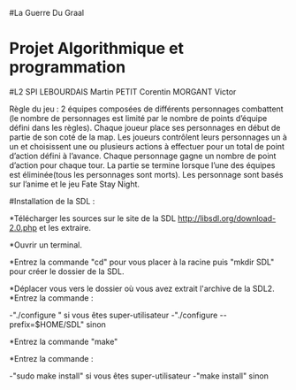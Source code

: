 #La Guerre Du Graal
# Projet Algorithmique et programmation
#L2 SPI
LEBOURDAIS Martin PETIT Corentin MORGANT Victor

Règle du jeu : 2 équipes composées de différents personnages combattent (le nombre de personnages est limité par le nombre de points d’équipe défini dans les règles). Chaque joueur place ses personnages en début de partie de son coté de la map. Les joueurs contrôlent leurs personnages un à un et choisissent une ou plusieurs actions à effectuer pour un total de point d’action défini à l’avance. Chaque personnage gagne un nombre de point d’action pour chaque tour.
La partie se termine lorsque l’une des équipes est éliminée(tous les personnages sont morts).
Les personnage sont basés sur l’anime  et le jeu Fate Stay Night.

#Installation de la SDL : 

*Télécharger les sources sur le site de la SDL http://libsdl.org/download-2.0.php et les extraire.

*Ouvrir un terminal.

*Entrez la commande "cd" pour vous placer à la racine puis "mkdir SDL" pour créer le dossier de la SDL.

*Déplacer vous vers le dossier où vous avez extrait l'archive de la SDL2.
*Entrez la commande : 

-"./configure " si vous êtes super-utilisateur
-"./configure --prefix=$HOME/SDL" sinon 

*Entrez la commande "make"

*Entrez la commande :

-"sudo make install" si vous êtes super-utilisateur
-"make install" sinon

